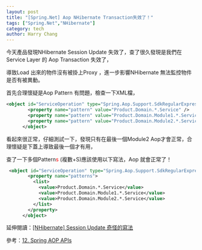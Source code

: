 ```yaml
---
layout: post
title: "[Spring.Net] Aop NHibernate Transaction失效了！"
tags: ["Spring.Net","NHibernate"]
category: tech
author: Harry Chang
---
```


今天產品發現NHibernate Session Update 失效了，查了很久發現是我們在Service Layer 的 Aop Transaction 失效了，

導致Load 出來的物件沒有被掛上Proxy ，進一步影響NHibernate 無法監控物件是否有被異動。

 <!--more-->

首先合理懷疑是Aop Pattern 有問題，檢查一下XML檔，

~~~ xml
<object id="ServiceOperation" type="Spring.Aop.Support.SdkRegularExpressionMethodPointcut, Spring.Aop">
        <property name="pattern" value="Product.Domain.*.Service" />
        <property name="pattern" value="Product.Domain.Module1.*.Service" />
        <property name="pattern" value="Product.Domain.Module2.*.Service" />
      </object>
~~~

看起來很正常，仔細測試一下，發現只有在最後一個Module2 Aop才會正常，合理懷疑是下蓋上導致最後一個才有用，

查了一下多個Pattern<span style="color:#FF0000;">s</span> (複數+S)應該使用以下寫法，Aop 就會正常了！

~~~ xml
 <object id="ServiceOperation" type="Spring.Aop.Support.SdkRegularExpressionMethodPointcut, Spring.Aop">
        <property name="patterns">
          <list>
            <value>Product.Domain.*.Service</value>
            <value>Product.Domain.Module1.*.Service</value>
            <value>Product.Domain.Module2.*.Service</value>
          </list>
        </property>
      </object>
~~~

延伸閱讀：[[NHibernate] Session Update 奇怪的寫法](https://dotblogs.com.tw/harry/2016/07/12/145523)

參考：[12. Spring AOP APIs](http://docs.spring.io/spring/docs/current/spring-framework-reference/html/aop-api.html)

                